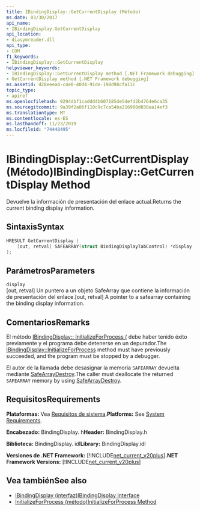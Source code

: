 ```yaml
---
title: IBindingDisplay::GetCurrentDisplay (Método)
ms.date: 03/30/2017
api_name:
- IBindingDisplay.GetCurrentDisplay
api_location:
- diasymreader.dll
api_type:
- COM
f1_keywords:
- IBindingDisplay::GetCurrentDisplay
helpviewer_keywords:
- IBindingDisplay::GetCurrentDisplay method [.NET Framework debugging]
- GetCurrentDisplay method [.NET Framework debugging]
ms.assetid: d28eeea4-c4e0-40d4-91de-198d98cfa13c
topic_type:
- apiref
ms.openlocfilehash: 9294dbf1caddd4b607185de54efd2b4764e6ca35
ms.sourcegitcommit: 9a39f2a06f110c9c7ca54ba216900d038aa14ef3
ms.translationtype: MT
ms.contentlocale: es-ES
ms.lasthandoff: 11/23/2019
ms.locfileid: "74448495"
---
```

# <a name="ibindingdisplaygetcurrentdisplay-method"></a><span data-ttu-id="36bc5-102">IBindingDisplay::GetCurrentDisplay (Método)</span><span class="sxs-lookup"><span data-stu-id="36bc5-102">IBindingDisplay::GetCurrentDisplay Method</span></span>
<span data-ttu-id="36bc5-103">Devuelve la información de presentación del enlace actual.</span><span class="sxs-lookup"><span data-stu-id="36bc5-103">Returns the current binding display information.</span></span>  
  
## <a name="syntax"></a><span data-ttu-id="36bc5-104">Sintaxis</span><span class="sxs-lookup"><span data-stu-id="36bc5-104">Syntax</span></span>  
  
```cpp  
HRESULT GetCurrentDisplay (  
    [out, retval] SAFEARRAY(struct BindingDisplayTabControl) *display  
);  
```  
  
## <a name="parameters"></a><span data-ttu-id="36bc5-105">Parámetros</span><span class="sxs-lookup"><span data-stu-id="36bc5-105">Parameters</span></span>  
 `display`  
 <span data-ttu-id="36bc5-106">[out, retval] Un puntero a un objeto SafeArray que contiene la información de presentación del enlace.</span><span class="sxs-lookup"><span data-stu-id="36bc5-106">[out, retval] A pointer to a safearray containing the binding display information.</span></span>  
  
## <a name="remarks"></a><span data-ttu-id="36bc5-107">Comentarios</span><span class="sxs-lookup"><span data-stu-id="36bc5-107">Remarks</span></span>  
 <span data-ttu-id="36bc5-108">El método [IBindingDisplay:: InitializeForProcess (](../../../../docs/framework/unmanaged-api/diagnostics/ibindingdisplay-initializeforprocess-method.md) debe haber tenido éxito previamente y el programa debe detenerse en un depurador.</span><span class="sxs-lookup"><span data-stu-id="36bc5-108">The [IBindingDisplay::InitializeForProcess](../../../../docs/framework/unmanaged-api/diagnostics/ibindingdisplay-initializeforprocess-method.md) method must have previously succeeded, and the program must be stopped by a debugger.</span></span>  
  
 <span data-ttu-id="36bc5-109">El autor de la llamada debe desasignar la memoria `SAFEARRAY` devuelta mediante [SafeArrayDestroy](https://docs.microsoft.com/previous-versions/windows/desktop/api/oleauto/nf-oleauto-safearraydestroy).</span><span class="sxs-lookup"><span data-stu-id="36bc5-109">The caller must deallocate the returned `SAFEARRAY` memory by using [SafeArrayDestroy](https://docs.microsoft.com/previous-versions/windows/desktop/api/oleauto/nf-oleauto-safearraydestroy).</span></span>  
  
## <a name="requirements"></a><span data-ttu-id="36bc5-110">Requisitos</span><span class="sxs-lookup"><span data-stu-id="36bc5-110">Requirements</span></span>  
 <span data-ttu-id="36bc5-111">**Plataformas:** Vea [Requisitos de sistema](../../../../docs/framework/get-started/system-requirements.md).</span><span class="sxs-lookup"><span data-stu-id="36bc5-111">**Platforms:** See [System Requirements](../../../../docs/framework/get-started/system-requirements.md).</span></span>  
  
 <span data-ttu-id="36bc5-112">**Encabezado:** BindingDisplay. h</span><span class="sxs-lookup"><span data-stu-id="36bc5-112">**Header:** BindingDisplay.h</span></span>  
  
 <span data-ttu-id="36bc5-113">**Biblioteca:** BindingDisplay. idl</span><span class="sxs-lookup"><span data-stu-id="36bc5-113">**Library:** BindingDisplay.idl</span></span>  
  
 <span data-ttu-id="36bc5-114">**Versiones de .NET Framework:** [!INCLUDE[net_current_v20plus](../../../../includes/net-current-v20plus-md.md)]</span><span class="sxs-lookup"><span data-stu-id="36bc5-114">**.NET Framework Versions:** [!INCLUDE[net_current_v20plus](../../../../includes/net-current-v20plus-md.md)]</span></span>  
  
## <a name="see-also"></a><span data-ttu-id="36bc5-115">Vea también</span><span class="sxs-lookup"><span data-stu-id="36bc5-115">See also</span></span>

- [<span data-ttu-id="36bc5-116">IBindingDisplay (interfaz)</span><span class="sxs-lookup"><span data-stu-id="36bc5-116">IBindingDisplay Interface</span></span>](../../../../docs/framework/unmanaged-api/diagnostics/ibindingdisplay-interface.md)
- [<span data-ttu-id="36bc5-117">InitializeForProcess (método)</span><span class="sxs-lookup"><span data-stu-id="36bc5-117">InitializeForProcess Method</span></span>](../../../../docs/framework/unmanaged-api/diagnostics/ibindingdisplay-initializeforprocess-method.md)
